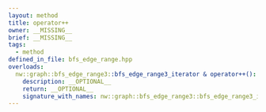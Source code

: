 ```yaml
---
layout: method
title: operator++
owner: __MISSING__
brief: __MISSING__
tags:
  - method
defined_in_file: bfs_edge_range.hpp
overloads:
  nw::graph::bfs_edge_range3::bfs_edge_range3_iterator & operator++():
    description: __OPTIONAL__
    return: __OPTIONAL__
    signature_with_names: nw::graph::bfs_edge_range3::bfs_edge_range3_iterator & operator++()
---
```

